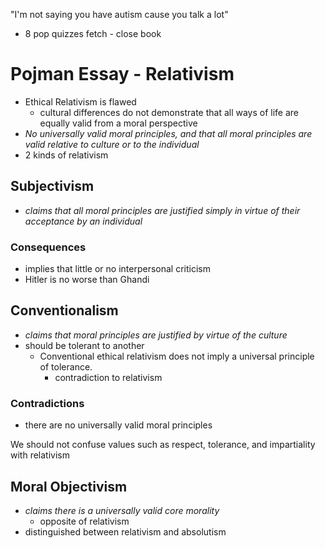"I'm not saying you have autism cause you talk a lot" 
- 8 pop quizzes fetch - close book
# Pojman Essay - Relativism
- Ethical Relativism is flawed 
	- cultural differences do not demonstrate that all ways of life are equally valid from a moral perspective
- *No universally valid moral principles, and that all moral principles are valid relative to culture or to the individual*
- 2 kinds of relativism
## Subjectivism
- *claims that all moral principles are justified simply in virtue of their acceptance by an individual* 
### Consequences
- implies that little or no interpersonal criticism 
- Hitler is no worse than Ghandi
## Conventionalism
- *claims that moral principles are justified by virtue of the culture* 
- should be tolerant to another
	- Conventional ethical relativism does not imply a universal principle of tolerance. 
		- contradiction to relativism
### Contradictions
- there are no universally valid moral principles

We should not confuse values such as respect, tolerance, and impartiality with relativism
## Moral Objectivism 
- *claims there is a universally valid core morality*
	- opposite of relativism
- distinguished between relativism and absolutism
